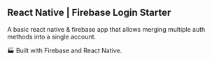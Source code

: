 ## React Native | Firebase Login Starter

A basic react native & firebase app that allows merging multiple auth methods into a single account.

:factory: Built with Firebase and React Native.






